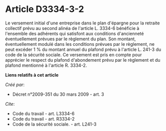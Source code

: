 # Article D3334-3-2

Le versement initial d'une entreprise dans le plan d'épargne pour la retraite collectif prévu au second alinéa de l'article
L. 3334-6 bénéficie à l'ensemble des adhérents qui satisfont aux conditions d'ancienneté éventuellement prévues par le
règlement du plan. Son montant, éventuellement modulé dans les conditions prévues par le règlement, ne peut excéder 1 % du
montant annuel du plafond prévu à l'article L. 241-3 du code de la sécurité sociale. Ce versement est pris en compte pour
apprécier le respect du plafond d'abondement prévu par le règlement et du plafond mentionné à l'article R. 3334-2.

**Liens relatifs à cet article**

_Créé par_:

  - Décret n°2009-351 du 30 mars 2009 - art. 3

_Cite_:

  - Code du travail - art. L3334-6
  - Code du travail - art. R3334-2
  - Code de la sécurité sociale. - art. L241-3
